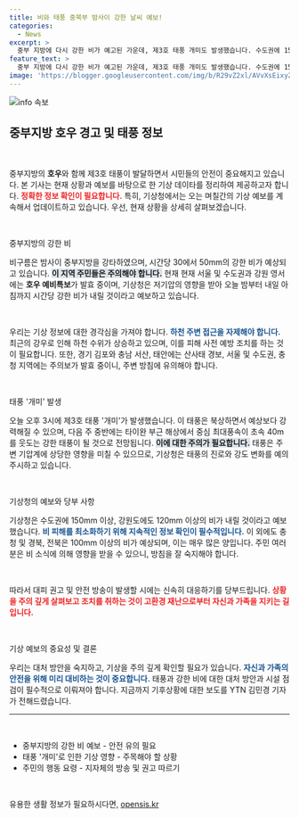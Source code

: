 ```yaml
---
title: 비와 태풍 중북부 밤사이 강한 날씨 예보!
categories:
  - News
excerpt: >
  중부 지방에 다시 강한 비가 예고된 가운데, 제3호 태풍 개미도 발생했습니다. 수도권에 150mm 이상의 폭우와 산사태 경보가 발령된 상황. 기상 상황 주의가 필요합니다!
feature_text: >
  중부 지방에 다시 강한 비가 예고된 가운데, 제3호 태풍 개미도 발생했습니다. 수도권에 150mm 이상의 폭우와 산사태 경보가 발령된 상황. 기상 상황 주의가 필요합니다!
image: 'https://blogger.googleusercontent.com/img/b/R29vZ2xl/AVvXsEixyZcFfHzMRdzZMjFBmAUKJYCLCGyLL1o632UiGVXcaFdKo_bkvkuCioo0uUKlGfBVcT3P84aROyZIXSBEx3Aw5nCQ3pTgDom1WDC4m8eifvWiAmWEEVb4x6G_l8C0QH225ldMjyaFvpxGEBGNO37VmDTDMHGhJPq73UglMfDca1-0aw/s1600/blogspot.png'
---
```


<p><img src="https://blogger.googleusercontent.com/img/b/R29vZ2xl/AVvXsEixyZcFfHzMRdzZMjFBmAUKJYCLCGyLL1o632UiGVXcaFdKo_bkvkuCioo0uUKlGfBVcT3P84aROyZIXSBEx3Aw5nCQ3pTgDom1WDC4m8eifvWiAmWEEVb4x6G_l8C0QH225ldMjyaFvpxGEBGNO37VmDTDMHGhJPq73UglMfDca1-0aw/s1600/blogspot.png" alt="info 속보" /></p>

<h2 data-ke-size="size26">중부지방 호우 경고 및 태풍 정보</h2>

<p data-ke-size="size16">&nbsp;</p>

<p>중부지방의 <b>호우</b>와 함께 제3호 태풍이 발달하면서 시민들의 안전이 중요해지고 있습니다. 본 기사는 현재 상황과 예보를 바탕으로 한 기상 데이타를 정리하여 제공하고자 합니다. <b><span style="color: #ee2323;">정확한 정보 확인이 필요합니다.</span></b> 특히, 기상청에서는 오는 며칠간의 기상 예보를 계속해서 업데이트하고 있습니다. 우선, 현재 상황을 상세히 살펴보겠습니다.</p>

<p data-ke-size="size16">&nbsp;</p>

<p>중부지방의 강한 비</p>

<p>비구름은 밤사이 중부지방을 강타하였으며, 시간당 30에서 50mm의 강한 비가 예상되고 있습니다. <b><span style="background-color: #21538527;">이 지역 주민들은 주의해야 합니다.</span></b> 현재 현재 서울 및 수도권과 강원 영서에는 <b>호우 예비특보</b>가 발효 중이며, 기상청은 저기압의 영향을 받아 오늘 밤부터 내일 아침까지 시간당 강한 비가 내릴 것이라고 예보하고 있습니다.</p>

<p data-ke-size="size16">&nbsp;</p>

<p>우리는 기상 정보에 대한 경각심을 가져야 합니다. <b><span style="color: #1a5490;">하천 주변 접근을 자제해야 합니다.</span></b> 최근의 강우로 인해 하천 수위가 상승하고 있으며, 이를 피해 사전 예방 조치를 하는 것이 필요합니다. 또한, 경기 김포와 충남 서산, 태안에는 산사태 경보, 서울 및 수도권, 충청 지역에는 주의보가 발효 중이니, 주변 방침에 유의해야 합니다.</p>

<p data-ke-size="size16">&nbsp;</p>

<p>태풍 '개미' 발생</p>

<p>오늘 오후 3시에 제3호 태풍 '개미'가 발생했습니다. 이 태풍은 북상하면서 예상보다 강력해질 수 있으며, 다음 주 중반에는 타이완 부근 해상에서 중심 최대풍속이 초속 40m를 웃도는 강한 태풍이 될 것으로 전망됩니다. <b><span style="background-color: #21538527;">이에 대한 주의가 필요합니다.</span></b> 태풍은 주변 기압계에 상당한 영향을 미칠 수 있으므로, 기상청은 태풍의 진로와 강도 변화를 예의주시하고 있습니다.</p>

<p data-ke-size="size16">&nbsp;</p>

<p>기상청의 예보와 당부 사항</p>

<p>기상청은 수도권에 150mm 이상, 강원도에도 120mm 이상의 비가 내릴 것이라고 예보했습니다. <b><span style="color: #1a5490;">비 피해를 최소화하기 위해 지속적인 정보 확인이 필수적입니다.</span></b> 이 외에도 충청 및 경북, 전북은 100mm 이상의 비가 예상되며, 이는 매우 많은 양입니다. 주민 여러분은 비 소식에 의해 영향을 받을 수 있으니, 방침을 잘 숙지해야 합니다.</p>

<p data-ke-size="size16">&nbsp;</p>

<p>따라서 대피 권고 및 안전 방송이 발생할 시에는 신속히 대응하기를 당부드립니다. <b><span style="color: #ee2323;">상황을 주의 깊게 살펴보고 조치를 취하는 것이 고환경 재난으로부터 자신과 가족을 지키는 길입니다.</span></b></p>

<p data-ke-size="size16">&nbsp;</p>

<p>기상 예보의 중요성 및 결론</p>

<p>우리는 대처 방안을 숙지하고, 기상을 주의 깊게 확인할 필요가 있습니다. <b><span style="color: #1a5490;">자신과 가족의 안전을 위해 미리 대비하는 것이 중요합니다.</span></b> 태풍과 강한 비에 대한 대처 방안과 시설 점검이 필수적으로 이뤄져야 합니다. 지금까지 기후상황에 대한 보도를 YTN 김민경 기자가 전해드렸습니다. </p>

<hr />

<p data-ke-size="size16">&nbsp;</p>

<ul>
    <li>중부지방의 강한 비 예보 - 안전 유의 필요</li>
    <li>태풍 '개미'로 인한 기상 영향 - 주목해야 할 상황</li>
    <li>주민의 행동 요령 - 지자체의 방송 및 권고 따르기</li>
</ul>

<p data-ke-size="size16">&nbsp;</p>
유용한 생활 정보가 필요하시다면, <a href="https://opensis.kr" rel="dofollow">opensis.kr</a>


